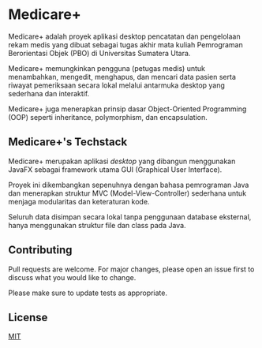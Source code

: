 # Medicare+

Medicare+ adalah proyek aplikasi desktop pencatatan dan pengelolaan rekam medis yang dibuat sebagai tugas akhir mata kuliah Pemrograman Berorientasi Objek (PBO) di Universitas Sumatera Utara.

Medicare+ memungkinkan pengguna (petugas medis) untuk menambahkan, mengedit, menghapus, dan mencari data pasien serta riwayat pemeriksaan secara lokal melalui antarmuka desktop yang sederhana dan interaktif.

Medicare+ juga menerapkan prinsip dasar Object-Oriented Programming (OOP) seperti inheritance, polymorphism, dan encapsulation.

## Medicare+'s Techstack

Medicare+ merupakan aplikasi _desktop_ yang dibangun menggunakan JavaFX sebagai framework utama GUI (Graphical User Interface).

Proyek ini dikembangkan sepenuhnya dengan bahasa pemrograman Java dan menerapkan struktur MVC (Model-View-Controller) sederhana untuk menjaga modularitas dan keteraturan kode.

Seluruh data disimpan secara lokal tanpa penggunaan database eksternal, hanya menggunakan struktur file dan class pada Java.

## Contributing

Pull requests are welcome. For major changes, please open an issue first
to discuss what you would like to change.

Please make sure to update tests as appropriate.

## License

[MIT](https://choosealicense.com/licenses/mit/)
